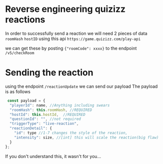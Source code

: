 # Reverse engineering quizizz reactions
In order to successfully send a reaction we will need 2 pieces of data
```roomHash```
```hostID```
using this api ```https://game.quizizz.com/play-api```

we can get these by posting ```{"roomCode": xxxx}``` to the endpoint ```/v5/checkRoom```

# Sending the reaction
using the endpoint ```/reactionUpdate``` we can send our payload
The payload is as follows
```js
 const payload = {
  "playerId": name, //Anything including swears
  "roomHash": this.roomHash, //REQUIRED
  "hostId": this.hostId,  //REQUIRED
  "questionId": "", //not required
  "triggerType": "live-reaction",
  "reactionDetail": {
    "id": type //1-7 changes the style of the reaction,
    "intensity": size, //[int] this will scale the reaction(big flaw)
  }
};
```
If you don't understand this, it wasn't for you...
